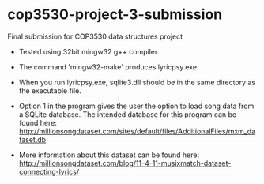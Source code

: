 # cop3530-project-3-submission
Final submission for COP3530 data structures project

- Tested using 32bit mingw32 g++ compiler.

- The command 'mingw32-make' produces lyricpsy.exe.

- When you run lyricpsy.exe, sqlite3.dll should be in the same directory as the executable file.

- Option 1 in the program gives the user the option to load song data from a SQLite database. The intended database for this program can be found here:
http://millionsongdataset.com/sites/default/files/AdditionalFiles/mxm_dataset.db

- More information about this dataset can be found here: http://millionsongdataset.com/blog/11-4-11-musixmatch-dataset-connecting-lyrics/